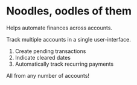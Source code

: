 # Noodles, oodles of them

Helps automate finances across accounts.

Track multiple accounts in a single user-interface.

1. Create pending transactions
2. Indicate cleared dates
3. Automatically track recurring payments

All from any number of accounts!
